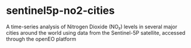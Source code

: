 # sentinel5p-no2-cities
 A time-series analysis of Nitrogen Dioxide (NO₂) levels in several major cities around the world using data from the Sentinel-5P satellite, accessed through the openEO platform
